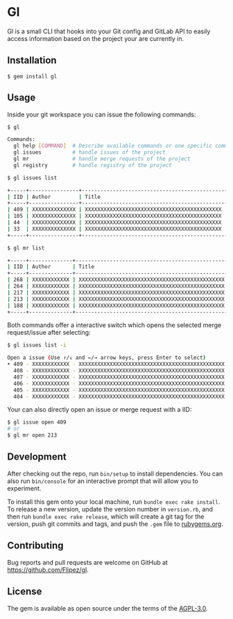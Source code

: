 # Gl

Gl is a small CLI that hooks into your Git config and GitLab API to easily access information based
on the project your are currently in.

## Installation

    $ gem install gl

## Usage

Inside your git workspace you can issue the following commands:

```bash
$ gl

Commands:
  gl help [COMMAND]  # Describe available commands or one specific command
  gl issues          # handle issues of the project
  gl mr              # handle merge requests of the project
  gl registry        # handle registry of the project
```

```bash
$ gl issues list

+-----+----------------+-------------------------------------------------------------------------------+
| IID | Author         | Title                                                                         |
+-----+----------------+-------------------------------------------------------------------------------+
| 409 | XXXXXXXXXXXXXX | XXXXXXXXXXXXXXXXXXXXXXXXXXXXXXXXXXXXXXXXXXXX                                  |
| 105 | XXXXXXXXXXXXXX | XXXXXXXXXXXXXXXXXXXXXXXXXXXXXXXXXXXXXXXXXXXX                                  |
| 44  | XXXXXXXXXXXXXX | XXXXXXXXXXXXXXXXXXXXXXXXXXXXXXXXXXXXXXXXXXXX                                  |
| 33  | XXXXXXXXXXXXXX | XXXXXXXXXXXXXXXXXXXXXXXXXXXXXXXXXXXXXXXXXXXX                                  |
+-----+----------------+-------------------------------------------------------------------------------+
```

```bash
$ gl mr list

+-----+--------------+-------------------------------------------------------------------------------+
| IID | Author       | Title                                                                         |
+-----+--------------+-------------------------------------------------------------------------------+
| 268 | XXXXXXXXXXXX | XXXXXXXXXXXXXXXXXXXXXXXXXXXXXXXXXXXXXXXXXXXXXXX                               |
| 264 | XXXXXXXXXXXX | XXXXXXXXXXXXXXXXXXXXXXXXXXXXXXXXXXXXXXXXXXXXXXX                               |
| 217 | XXXXXXXXXXXX | XXXXXXXXXXXXXXXXXXXXXXXXXXXXXXXXXXXXXXXXXXXXXXX                               |
| 213 | XXXXXXXXXXXX | XXXXXXXXXXXXXXXXXXXXXXXXXXXXXXXXXXXXXXXXXXXXXXX                               |
| 188 | XXXXXXXXXXXX | XXXXXXXXXXXXXXXXXXXXXXXXXXXXXXXXXXXXXXXXXXXXXXX                               |
+-----+--------------+-------------------------------------------------------------------------------+
```

Both commands offer a interactive switch which opens the selected merge request/issue after selecting:

```bash
$ gl issues list -i

Open a issue (Use ↑/↓ and ←/→ arrow keys, press Enter to select)
‣ 409 - XXXXXXXXXXXX - XXXXXXXXXXXXXXXXXXXXXXXXXXXXXXXXXXXXXXXXXXXXXXX
  408 - XXXXXXXXXXXX - XXXXXXXXXXXXXXXXXXXXXXXXXXXXXXXXXXXXXXXXXXXXXXX
  407 - XXXXXXXXXXXX - XXXXXXXXXXXXXXXXXXXXXXXXXXXXXXXXXXXXXXXXXXXXXXX
  406 - XXXXXXXXXXXX - XXXXXXXXXXXXXXXXXXXXXXXXXXXXXXXXXXXXXXXXXXXXXXX
  405 - XXXXXXXXXXXX - XXXXXXXXXXXXXXXXXXXXXXXXXXXXXXXXXXXXXXXXXXXXXXX
  404 - XXXXXXXXXXXX - XXXXXXXXXXXXXXXXXXXXXXXXXXXXXXXXXXXXXXXXXXXXXXX
```

Your can also directly open an issue or merge request with a IID:

```bash
$ gl issue open 409
# or
$ gl mr open 213
```

## Development

After checking out the repo, run `bin/setup` to install dependencies. You can also run `bin/console` for an interactive prompt that will allow you to experiment.

To install this gem onto your local machine, run `bundle exec rake install`. To release a new version, update the version number in `version.rb`, and then run `bundle exec rake release`, which will create a git tag for the version, push git commits and tags, and push the `.gem` file to [rubygems.org](https://rubygems.org).

## Contributing

Bug reports and pull requests are welcome on GitHub at https://github.com/Flipez/gl.

## License

The gem is available as open source under the terms of the [AGPL-3.0](https://opensource.org/licenses/AGPL-3.0).
